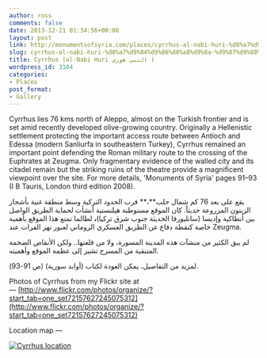 ```yaml
---
author: ross
comments: false
date: 2013-12-21 01:34:56+00:00
layout: post
link: http://monumentsofsyria.com/places/cyrrhus-al-nabi-huri-%d8%a7%d9%84%d9%86%d8%a8%d9%8a-%d9%87%d9%88%d8%b1%d9%8a/
slug: cyrrhus-al-nabi-huri-%d8%a7%d9%84%d9%86%d8%a8%d9%8a-%d9%87%d9%88%d8%b1%d9%8a
title: Cyrrhus (al-Nabi Huri النبي هوري )
wordpress_id: 3104
categories:
- Places
post_format:
- Gallery
---
```


Cyrrhus lies 76 kms north of Aleppo, almost on the Turkish frontier and is set amid recently developed olive-growing country.
Originally a Hellenistic settlement protecting the important access route between Antioch and Edessa (modern Sanliurfa in southeastern Turkey), Cyrrhus remained an important point defending the Roman military route to the crossing of the Euphrates at Zeugma.
Only fragmentary evidence of the walled city and its citadel remain but the striking ruins of the theatre provide a magnificent viewpoint over the site.
For more details, 'Monuments of Syria' pages 91–93 (I B Tauris, London third edition 2008).


يقع على بعد 76 كم شمال حلب**،** قرب الحدود التركية وسط منطقة غنية بأشجار الزيتون المزروعة حديثاً. كان الموقع مستوطنة هيلنستية أنشأت لحماية الطريق الواصل بين أنطاكية وإديسا (سانليورفا الحديثة جنوب شرق تركيا)**،** لطالما تمتع هذا الموقع بأهمية خاصة كنقطة دفاع عن الطريق العسكري الروماني لعبور نهر الفرات عند Zeugma.




لم يبق الكثير من منشآت هذه المدينة المسورة، ولا من قلعتها.. ولكن الأنقاض الضخمة المتبقية من المسرح تشير إلى عظمة الموقع وأهميته.




لمزيد من التفاصيل، يمكن العودة لكتاب (أوابد سورية) (ص 91-93).


Photos of Cyrrhus from my Flickr site at — [http://www.flickr.com/photos/organize/?start_tab=one_set72157627245075312](http://www.flickr.com/photos/organize/?start_tab=one_set72157627245075312)

Location map —

[![Cyrrhus location](http://monumentsofsyria.com/wp/wp-content/uploads/Cyrrhus-location1-150x150.png)](http://monumentsofsyria.com/wp/wp-content/uploads/Cyrrhus-location1.png)
